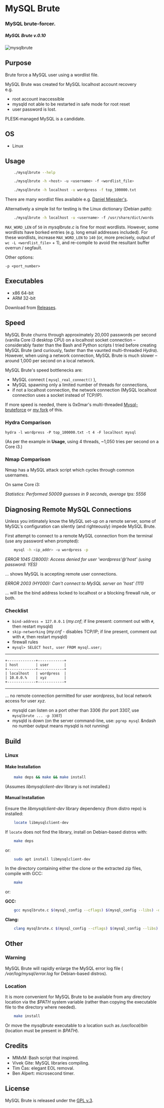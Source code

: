 
# MySQL Brute

### MySQL brute-forcer.

##### MySQL Brute v.0.10


[1]: https://tinram.github.io/images/mysqlbrute.png
![mysqlbrute][1]


## Purpose

Brute force a MySQL user using a wordlist file.

MySQL Brute was created for MySQL localhost account recovery  
e.g.

+ root account inaccessible
+ mysqld not able to be restarted in safe mode for root reset
+ user password is lost.

PLESK-managed MySQL is a candidate.


## OS

+ Linux


## Usage

```bash
    ./mysqlbrute --help

    ./mysqlbrute -h <host> -u <username> -f <wordlist_file>

    ./mysqlbrute -h localhost -u wordpress -f top_100000.txt
```

There are many wordlist files available e.g. [Daniel Miessler's](https://github.com/danielmiessler/SecLists/tree/master/Passwords).

Alternatively a simple list for testing is the Linux dictionary (Debian path):

```bash
    ./mysqlbrute -h localhost -u <username> -f /usr/share/dict/words
```

`MAX_WORD_LEN` of `50` in *mysqlbrute.c* is fine for most wordlists. However, some wordlists have borked entries (e.g. long email addresses included). For these wordlists, increase `MAX_WORD_LEN` to `140` (or, more precisely, output of `wc -L <wordlist_file>` + 1), and re-compile to avoid the resultant buffer overrun / segfault.

Other options:

    -p <port_number>


## Executables

+ x86 64-bit
+ ARM 32-bit

Download from [Releases](https://github.com/Tinram/MySQL-Brute/releases/latest).


## Speed

MySQL Brute churns through approximately 20,000 passwords per second (vanilla Core i3 desktop CPU) on a localhost socket connection &ndash; considerably faster than the Bash and Python scripts I tried before creating MySQL Brute (and curiously, faster than the vaunted multi-threaded *Hydra*). However, when using a network connection, MySQL Brute is much slower &ndash; around 1,000 per second on a local network.

MySQL Brute's speed bottlenecks are:

+ MySQL connect ( `mysql_real_connect()` ),
+ MySQL spawning only a limited number of threads for connections,
+ if not a localhost connection, the network connection (MySQL localhost connection uses a socket instead of TCP/IP).

If more speed is needed, there is 0x0mar's multi-threaded [Mysql-bruteforce](https://github.com/0x0mar/Mysql-bruteforce) or [my fork](https://github.com/Tinram/Mysql-bruteforce) of this.


### Hydra Comparison

    hydra -l wordpress -P top_100000.txt -t 4 -F localhost mysql

(As per the example in **Usage**, using 4 threads, ~1,050 tries per second on a Core i3.)

### Nmap Comparison

Nmap has a MySQL attack script which cycles through common usernames.

On same Core i3:

*Statistics: Performed 50009 guesses in 9 seconds, average tps: 5556*


## Diagnosing Remote MySQL Connections

Unless you intimately know the MySQL set-up on a remote server, some of MySQL's configuration can silently (and righteously) impede MySQL Brute.

First attempt to connect to a remote MySQL connection from the terminal (use any password when prompted):

```bash
    mysql -h <ip_addr> -u wordpress -p
```

*ERROR 1045 (28000): Access denied for user 'wordpress'@'host' (using password: YES)*

... shows MySQL is accepting remote user connections.

*ERROR 2003 (HY000): Can't connect to MySQL server on 'host' (111)*

... will be the bind address locked to localhost or a blocking firewall rule, or both.

### Checklist

+ `bind-address = 127.0.0.1` (*my.cnf*; if line present: comment out with `#`, then restart mysqld)
+ `skip-networking` (*my.cnf* - disables TCP/IP; if line present, comment out with `#`, then restart mysqld)
+ firewall rules
+ `mysql> SELECT host, user FROM mysql.user;`

---
    +-------------+------------+
    | host        | user       |
    +-------------+------------+
    | localhost   | wordpress  |
    | 10.0.0.%    | xyz        |
    +-------------+------------+
---
... no remote connection permitted for user *wordpress*, but local network access for user *xyz*.

+ mysqld can listen on a port other than 3306 (for port 3307, use `mysqlbrute ... -p 3307`)
+ mysqld is down (on the server command-line, use: `pgrep mysql` &ndash no number output means mysqld is not running)


## Build

### Linux


#### Make Installation

```bash
    make deps && make && make install
```

(Assumes *libmysqlclient-dev* library is not installed.)


#### Manual Installation

Ensure the *libmysqlclient-dev* library dependency (from distro repo) is installed:

```bash
    locate libmysqlclient-dev
```

If `locate` does not find the library, install on Debian-based distros with:

```bash
    make deps
```

or:

```bash
    sudo apt install libmysqlclient-dev
```

In the directory containing either the clone or the extracted zip files, compile with GCC:

```bash
    make
```

or:

**GCC:**

```bash
    gcc mysqlbrute.c $(mysql_config --cflags) $(mysql_config --libs) -o mysqlbrute -Ofast -Wall -Wextra -Wuninitialized -Wunused -Werror -std=gnu99 -s
```

**Clang:**

```bash
    clang mysqlbrute.c $(mysql_config --cflags) $(mysql_config --libs) -o mysqlbrute -O3 -Wall -Wextra -Wuninitialized -Wunused -Werror -std=gnu99 -s
```


## Other

### Warning

MySQL Brute will rapidly enlarge the MySQL error log file ( */var/log/mysql/error.log* for Debian-based distros).

### Location

It is more convenient for MySQL Brute to be available from any directory location via the *$PATH* system variable (rather than copying the executable file to the directory where needed).

```bash
    make install
```

Or move the *mysqlbrute* executable to a location such as */usr/local/bin* (location must be present in *$PATH*).


## Credits

+ MMxM: Bash script that inspired.
+ Vivek Gite: MySQL libraries compiling.
+ Tim Čas: elegant EOL removal.
+ Ben Alpert: microsecond timer.


## License

MySQL Brute is released under the [GPL v.3](https://www.gnu.org/licenses/gpl-3.0.html).
